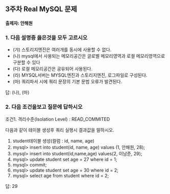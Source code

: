 ## 3주차 Real MySQL 문제
#### 출제자: 안해원

### 1. 다음 설명중 옳은것을 모두 고르시오
- (갸) 스토리지엔진은 여러개를 동시에 사용할 수 없다.
- (나) mysql에서 사용되는 메모리공간은 글로벨 메모리영역과 로컬 메모리영역으로 구분할 수 있다
- (다) 로컬 메모리공간은 공유되어 사용된다.
- (라) MYSQL서버는 MYSQL엔진과 스토리지엔진, 로그파일로 구성된다.
- (마) 쿼리파서 시에 쿼리 문장의 기본 문법 오류가 발견된다.
  
답: (나), (마)

### 2. 다음 조건을보고 질문에 답하시오
조건1. 격리수준(Isolation Level) : READ_COMMITED

다음과 같이 테이블 생성후 쿼리 실행시 결과값을 말하시오.  
1. student테이블 생성(컬럼 : id, name, age)  
2. mysql> insert into student(id, name, age) values (1, 안해원, 28);  
3. mysql> insert into student(id,name,age) values(2, 이남준, 29);  
4. mysql> update student set age = 27 where id = 1;  
5. mysql> commit;  
6. mysql> update student set age = 30  where id = 2;  
7. mysql> select age from student where id = 2;  

답: 29
